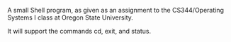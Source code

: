 A small Shell program, as given as an assignment to the CS344/Operating Systems I class at Oregon State University. 

It will support the commands cd, exit, and status. 
